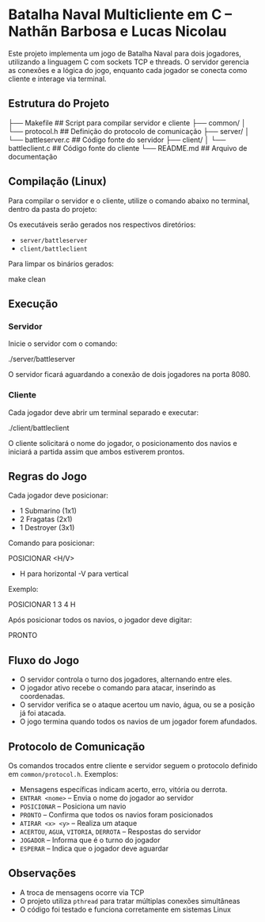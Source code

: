 # Batalha Naval Multicliente em C – Nathãn Barbosa e Lucas Nicolau

Este projeto implementa um jogo de Batalha Naval para dois jogadores, utilizando a linguagem C com sockets TCP e threads. O servidor gerencia as conexões e a lógica do jogo, enquanto cada jogador se conecta como cliente e interage via terminal.

## Estrutura do Projeto

├── Makefile  ## Script para compilar servidor e cliente
├── common/
│ └── protocol.h  ## Definição do protocolo de comunicação
├── server/
│ └── battleserver.c  ## Código fonte do servidor
├── client/
│ └── battleclient.c   ## Código fonte do cliente
└── README.md  ## Arquivo de documentação


## Compilação (Linux)

Para compilar o servidor e o cliente, utilize o comando abaixo no terminal, dentro da pasta do projeto:


Os executáveis serão gerados nos respectivos diretórios:

- `server/battleserver`
- `client/battleclient`

Para limpar os binários gerados:

make clean


## Execução

### Servidor

Inicie o servidor com o comando:

./server/battleserver

O servidor ficará aguardando a conexão de dois jogadores na porta 8080.

### Cliente

Cada jogador deve abrir um terminal separado e executar:

./client/battleclient


O cliente solicitará o nome do jogador, o posicionamento dos navios e iniciará a partida assim que ambos estiverem prontos.

## Regras do Jogo

Cada jogador deve posicionar:

- 1 Submarino (1x1)
- 2 Fragatas (2x1)
- 1 Destroyer (3x1)

Comando para posicionar:

POSICIONAR <tipo> <linha> <coluna> <H/V>

- H para horizontal 
-V para vertical

Exemplo:

POSICIONAR 1 3 4 H

Após posicionar todos os navios, o jogador deve digitar:

PRONTO

## Fluxo do Jogo

- O servidor controla o turno dos jogadores, alternando entre eles.
- O jogador ativo recebe o comando para atacar, inserindo as coordenadas.
- O servidor verifica se o ataque acertou um navio, água, ou se a posição já foi atacada.
- O jogo termina quando todos os navios de um jogador forem afundados.

## Protocolo de Comunicação

Os comandos trocados entre cliente e servidor seguem o protocolo definido em `common/protocol.h`. Exemplos:

- Mensagens específicas indicam acerto, erro, vitória ou derrota.
- `ENTRAR <nome>` – Envia o nome do jogador ao servidor
- `POSICIONAR` – Posiciona um navio
- `PRONTO` – Confirma que todos os navios foram posicionados
- `ATIRAR <x> <y>` – Realiza um ataque
- `ACERTOU`, `AGUA`, `VITORIA`, `DERROTA` – Respostas do servidor
- `JOGADOR` – Informa que é o turno do jogador
- `ESPERAR` – Indica que o jogador deve aguardar

## Observações

- A troca de mensagens ocorre via TCP
- O projeto utiliza `pthread` para tratar múltiplas conexões simultâneas
- O código foi testado e funciona corretamente em sistemas Linux